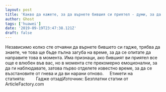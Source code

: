 ```yaml
---
layout: post
title: 'Какво да кажете, за да върнете бившия си приятел - думи, за да го спечелите обратно!'
author: Ghost
tags: ['huawei']
date: '2019-09-19T23:47:38.121Z'
draft: false
---
```


Независимо колко сте отчаяни да върнете бившето си гадже, трябва да знаете, че това ще бъде пълна загуба на време, за да се опитате да направите това в момента. Има признаци, ако бившият ви приятел все още е влюбен във вас, но в момента сте прекомерно емоционални, за да ги наблюдавате, затова първо отделете известно време, за да се възстановите от гнева и да ви нарани отново.     Етикети на статията:         Гадже отзадИзточник: Безплатни статии от ArticleFactory.com
